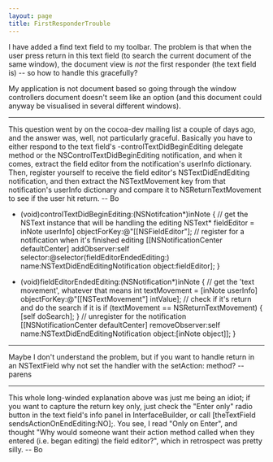 ```yaml
---
layout: page
title: FirstResponderTrouble
---
```


I have added a find text field to my toolbar. The problem is that when the user press return in this text field (to search the current document of the same window), the document view is *not* the first responder (the text field is) -- so how to handle this gracefully?

My application is not document based so going through the window controllers document doesn't seem like an option (and this document could anyway be visualised in several different windows).

----

This question went by on the cocoa-dev mailing list a couple of days ago, and the answer was, well, not particularly graceful.  Basically you have to either respond to the text field's -controlTextDidBeginEditing delegate method or the NSControlTextDidBeginEditing notification, and when it comes, extract the field editor from the notification's userInfo dictionary.  Then, register yourself to receive the field editor's NSTextDidEndEditing notification, and then extract the NSTextMovement key from that notification's userInfo dictionary and compare it to NSReturnTextMovement to see if the user hit return.  -- Bo
    
- (void)controlTextDidBeginEditing:(NSNotifcation*)inNote
{
	// get the NSText instance that will be handling the editing
	NSText* fieldEditor = inNote userInfo] objectForKey:@"[[NSFieldEditor"];
	// register for a notification when it's finished editing
	[[NSNotificationCenter defaultCenter] addObserver:self selector:@selector(fieldEditorEndedEditing:)
			name:NSTextDidEndEditingNotification object:fieldEditor];
}

- (void)fieldEditorEndedEditing:(NSNotification*)inNote
{
	// get the 'text movement', whatever that means
	int textMovement = [inNote userInfo] objectForKey:@"[[NSTextMovement"] intValue];
	// check if it's return and do the search if it is
	if (textMovement == NSReturnTextMovement) {
		[self doSearch];
	}
	// unregister for the notification
	[[NSNotificationCenter defaultCenter] removeObserver:self name:NSTextDidEndEditingNotification object:[inNote object]];
}


----

Maybe I don't understand the problem, but if you want to handle return in an NSTextField why not set the handler with the setAction: method?  -- parens

----

This whole long-winded explanation above was just me being an idiot; if you want to capture the return key only, just check the "Enter only" radio button in the text field's info panel in InterfaceBuilder, or call     [theTextField sendsActionOnEndEditing:NO];.  You see, I read "Only on Enter", and thought "Why would someone want their action method called when they entered (i.e. began editing) the field editor?", which in retrospect was pretty silly.  -- Bo

